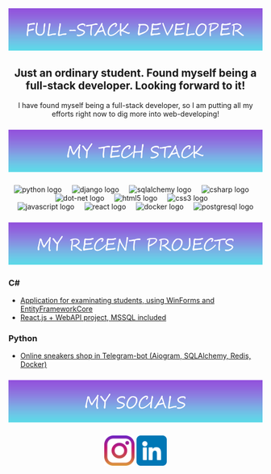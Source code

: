 <div align="center">
    <img src="./fullstack_developer.png" alt="fullstack logo"  />
    <h2 align="center">Just an ordinary student. Found myself being a full-stack developer. Looking forward to it!</h2>
    <p align="center">I have found myself being a full-stack developer, so I am putting all my efforts right now to dig more into web-developing!</p>
    

  ###

  <img src="./tech-stack.png" alt="tech logo"  />

  ###

  <div align="center">
    <div>
      <img src="https://cdn.jsdelivr.net/gh/devicons/devicon/icons/python/python-original.svg" height="40" alt="python logo"  />
      <img width="12" />
      <img src="https://cdn.jsdelivr.net/gh/devicons/devicon/icons/django/django-plain.svg" height="40" alt="django logo"  />
      <img width="12" />
      <img src="https://cdn.jsdelivr.net/gh/devicons/devicon/icons/sqlalchemy/sqlalchemy-original.svg" height="40" alt="sqlalchemy logo"  />
      <img width="12" />
      <img src="https://cdn.jsdelivr.net/gh/devicons/devicon/icons/csharp/csharp-original.svg" height="40" alt="csharp logo"  />
      <img width="12" />
      <img src="https://cdn.jsdelivr.net/gh/devicons/devicon/icons/dot-net/dot-net-plain-wordmark.svg" height="40" alt="dot-net logo"  />
      <img width="12" />
      <img src="https://cdn.jsdelivr.net/gh/devicons/devicon/icons/html5/html5-original.svg" height="40" alt="html5 logo"  />
      <img width="12" />
            <img src="https://cdn.jsdelivr.net/gh/devicons/devicon/icons/css3/css3-original.svg" height="40" alt="css3 logo"  />
      <img width="12" />
    </div>
    <div>
      <img src="https://cdn.jsdelivr.net/gh/devicons/devicon/icons/javascript/javascript-original.svg" height="40" alt="javascript logo"  />
      <img width="12" />
      <img src="https://cdn.jsdelivr.net/gh/devicons/devicon/icons/react/react-original.svg" height="40" alt="react logo"  />
      <img width="12" />
      <img src="https://cdn.jsdelivr.net/gh/devicons/devicon/icons/docker/docker-plain-wordmark.svg" height="40" alt="docker logo"  />
      <img width="12" />
      <img src="https://cdn.jsdelivr.net/gh/devicons/devicon/icons/postgresql/postgresql-original.svg" height="40" alt="postgresql logo"  />
    </div>
  </div>

  ###

  <img src="./recent_projects.png" alt="recent logo"  />

  ###
  <div align='left'>
    <h3 align='left'>C#</h3>
    <ul>
      <li><a href="https://github.com/YehorBelyi/TestingApp">Application for examinating students, using WinForms and EntityFrameworkCore</a></li>
      <li><a href="https://github.com/YehorBelyi/Cars-With-Api">React.js + WebAPI project, MSSQL included</a></li>
    </ul>
  </div>

  <div align='left'>
    <h3 align='left'>Python</h3>
    <ul>
      <li><a href="https://github.com/YehorBelyi/TestingApp">Online sneakers shop in Telegram-bot (Aiogram, SQLAlchemy, Redis, Docker)</a></li>
    </ul>
  </div>

  ###

  <img src="./socials.png" alt="recent logo"  />

  ###

  <div align="center">
    <a><img src="./instagram.png" alt="instagram logo" height="60" width="60" /></a>
    <a><img src="./linkedin.png" alt="lindedin logo" height="60" width="60"/></a>
  </div>

  ###
</div>